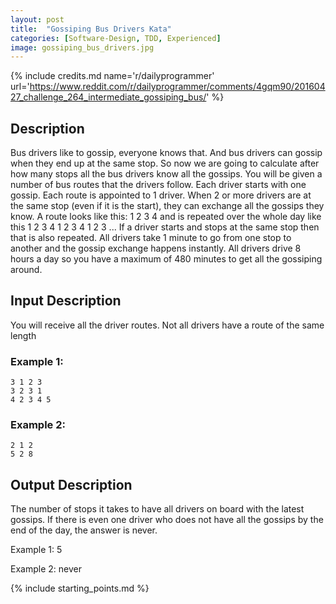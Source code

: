 ```yaml
---
layout: post
title:  "Gossiping Bus Drivers Kata"
categories: [Software-Design, TDD, Experienced]
image: gossiping_bus_drivers.jpg
---
```


{% include credits.md name='r/dailyprogrammer' url='https://www.reddit.com/r/dailyprogrammer/comments/4gqm90/20160427_challenge_264_intermediate_gossiping_bus/' %}

## Description
Bus drivers like to gossip, everyone knows that. And bus drivers can gossip when they end up at the same stop. So now we are going to calculate after how many stops all the bus drivers know all the gossips. You will be given a number of bus routes that the drivers follow. Each driver starts with one gossip. Each route is appointed to 1 driver. When 2 or more drivers are at the same stop (even if it is the start), they can exchange all the gossips they know.
A route looks like this: 1 2 3 4 and is repeated over the whole day like this 1 2 3 4 1 2 3 4 1 2 3 ... If a driver starts and stops at the same stop then that is also repeated. All drivers take 1 minute to go from one stop to another and the gossip exchange happens instantly. All drivers drive 8 hours a day so you have a maximum of 480 minutes to get all the gossiping around.

## Input Description
You will receive all the driver routes. Not all drivers have a route of the same length

### Example 1:
    3 1 2 3
    3 2 3 1
    4 2 3 4 5

### Example 2:
    2 1 2
    5 2 8


## Output Description
The number of stops it takes to have all drivers on board with the latest gossips. If there is even one driver who does not have all the gossips by the end of the day, the answer is never.

Example 1: 5

Example 2: never

{% include starting_points.md %}
